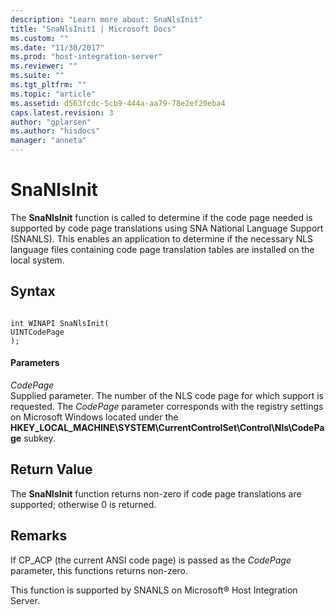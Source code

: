 ```yaml
---
description: "Learn more about: SnaNlsInit"
title: "SnaNlsInit1 | Microsoft Docs"
ms.custom: ""
ms.date: "11/30/2017"
ms.prod: "host-integration-server"
ms.reviewer: ""
ms.suite: ""
ms.tgt_pltfrm: ""
ms.topic: "article"
ms.assetid: d563fcdc-5cb9-444a-aa79-78e2ef20eba4
caps.latest.revision: 3
author: "gplarsen"
ms.author: "hisdocs"
manager: "anneta"
---
```

# SnaNlsInit
The **SnaNlsInit** function is called to determine if the code page needed is supported by code page translations using SNA National Language Support (SNANLS). This enables an application to determine if the necessary NLS language files containing code page translation tables are installed on the local system.  
  
## Syntax  
  
```  
  
int WINAPI SnaNlsInit(   
UINTCodePage  
);  
```  
  
#### Parameters  
 *CodePage*  
 Supplied parameter. The number of the NLS code page for which support is requested. The *CodePage* parameter corresponds with the registry settings on Microsoft Windows located under the **HKEY_LOCAL_MACHINE\SYSTEM\CurrentControlSet\Control\Nls\CodePage** subkey.  
  
## Return Value  
 The **SnaNlsInit** function returns non-zero if code page translations are supported; otherwise 0 is returned.  
  
## Remarks  
 If CP_ACP (the current ANSI code page) is passed as the *CodePage* parameter, this functions returns non-zero.  
  
 This function is supported by SNANLS on Microsoft® Host Integration Server.
